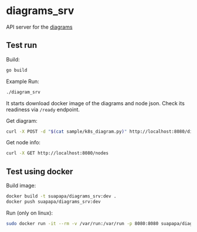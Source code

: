 # diagrams_srv

API server for the [diagrams](https://diagrams.mingrammer.com/)

## Test run

Build:

```bash
go build
```

Example Run:

```bash
./diagram_srv
```

It starts download docker image of the diagrams and node json.
Check its readiness via `/ready` endpoint.

Get diagram:

```bash
curl -X POST -d "$(cat sample/k8s_diagram.py)" http://localhost:8080/diagram
```

Get node info:

```bash
curl -X GET http://localhost:8080/nodes
```

## Test using docker

Build image:

```bash
docker build -t suapapa/diagrams_srv:dev .
docker push suapapa/diagrams_srv:dev
```

Run (only on linux):

```bash
sudo docker run -it --rm -v /var/run:/var/run -p 8080:8080 suapapa/diagrams_srv:dev
```